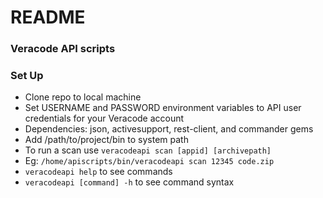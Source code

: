 # README #

### Veracode API scripts ###

### Set Up ###

* Clone repo to local machine
* Set USERNAME and PASSWORD environment variables to API user credentials for your Veracode account
* Dependencies: json, activesupport, rest-client, and commander gems 
* Add /path/to/project/bin to system path
* To run a scan use `veracodeapi scan [appid] [archivepath]`
* Eg: `/home/apiscripts/bin/veracodeapi scan 12345 code.zip`
* `veracodeapi help` to see commands
* `veracodeapi [command] -h` to see command syntax